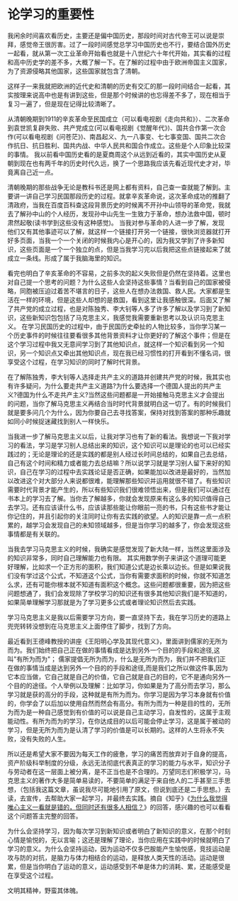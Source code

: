 # 论学习的重要性

我闲余时间喜欢看历史，主要还是偏中国历史，那段时间对古代帝王可以说是崇拜，感觉帝王很厉害。过了一段时间感觉总学习中国历史也不行，要结合国外历史一起看，就从第一次工业革命开始看也就是十八世纪六十年代开始，其实看的过程和高中历史学的差不多，大概了解一下。在了解的过程中由于欧洲帝国主义国家，为了资源侵略其他国家，这些国家就包含了清朝。

这样子一来我就把欧洲的近代史和清朝的历史有交汇的那一段时间结合一起看，其实按理来说高中也是有讲到这些，但是那个时候讲的也忘得差不多了，现在相当于复习一遍了，但是现在记得比较清晰了。

从清朝晚期到1911的辛亥革命至民国成立（可以看电视剧《走向共和》）、二次革命到袁世凯复辟失败、共产党成立(可以看电视剧《觉醒年代》)、国共合作第一次合作(可以看电视剧《问苍茫》)、南昌起义、九一八事变、七七事变国、国共二次合作抗日、抗日胜利、国共内战、中华人民共和国合作成立。这些是个人印象比较深的事情。
我以前看中国历史看的是夏商周这个从远到近看的，其实中国历史从夏朝到现在也有两千年的历史时代久远，换了一个思路我应该先看近现代史才对，毕竟离自己近一点。

清朝晚期的那些战争无论是教科书还是网上都有资料，自己查一查就能了解到。主要讲一讲自己学习民国那段历史的过程。就拿辛亥革命说，这次革命成功的推翻了清政府，当我在百度百科查这段背景历史的时候离不开孙中山领导的革命党，我就去了解孙中山的个人经历，发现孙中山先生一生致力于革命，想办法救中国，顿时肃然起敬(读书学到这些没有这种感觉)。 当我对参与革命的人进一步了解，发现他们又有其他事迹可以了解，就这样一个链接打开另一个链接，很快浏览器就打开好多页面，当我一个一个关闭的时候我内心是开心的，因为我又学到了许多新知识，这些页面是一个一个独立的点，但是当我学习完以后我把这些点链接起来了就成立一条线。形成了属于我脑海里的知识。

看完也明白了辛亥革命的不容易，之前多次的起义失败但是仍然在坚持着。这里也对自己提一个思考的问题？为什么这些人会坚持这些事情？当看到自己的国家被侵略，同胞被压迫过着苦不堪言的日子，这些人在想办法救国、救人民。大家都是生活在一样的环境，但是这些人却想的是救国，看到这里让我感触很深。后面又了解了共产党的成立过程，也是对陈独秀、李大钊等人多了许多了解以及学习到了新知识，这些新知识包包括了马克思主义，我感觉我需要重新思考以及认识马克思主义。  在学习民国历史的过程中，由于民国历史牵扯的人物比较多，当你学习某一个历史事件的时候往往要看很多其他背景资料才让你更好的了解这个事件；但是在这个学习过程中我又无意间学习到了其他知识点，就这样一个知识看到另一个知识，另一个知识点又牵出其他知识点，现在我已经习惯性的打开看到不懂名词，很享受这个过程，在学习知识的同时了解时代背景。

在了解陈独秀，李大钊等人选择走共产主义的道路并创建共产党的时候，我其实也有许多疑问，为什么要走共产主义道路?为什么要选择一个德国人提出的共产主义?德国为什么不走共产主义?当然这些问题都是一开始接触马克思主义才会提出的问题，当你了解马克思主义再结合当时时代背景就明白这一切了。有的时候我们就是要多问几个为什么，因为你要自己去寻找答案，保持对找到答案的那种乐趣就如同小时候捉迷藏找到别人一样快乐。

当我进一步了解马克思主义以后，让我对学习也有了新的看法。我想说一下我对学习的看法，学习是学习别人总结出来的知识，这个知识可以是理论的也可以已经实践过的；无论是理论的还是实践的都是别人经过长时间总结的，如果自己去总结，自己有这个时间和精力或者能力去总结嘛？所以说学习就是学习别人留下来好的知识，自己在学习的过程中去实践论证是否正确，如果能加以改进是最好的，当然加以改进这个对大部分人来说都很难，能理解那些知识并运用就很不错了。有些知识需要时代背景才能产生的，所以有些知识我们很难领悟出来，但是我们可以通过在书本上的学习去了解。当你去了解越多，你就会发现原来有这么多的知识值得自己去学习。还有应该读什么书，应该读那些能让你眼前一亮的书，只有这些书才能让你记住的，并且引起你的关注同时让你有去实践的欲望。人的知识是靠一点一点积累的，越学习会发现自己的未知领域越多，但是当你学习的越多了，你会发现这些事情都是有关联的。

当我去学习马克思主义的时候，我确实是感觉发现了新大陆一样，当然这里面涉及的知识非常多，同时自己理解能力也有限。 其实用数学例子来讲这个道理可能更好理解，比如求一个正方形的面积，我们知道公式是边长乘以边长。但是如果说我们没有学过这个公式，不知道这个公式，当你有需要求面积的时候，你就不知道怎么求，还有可能你根本就不知道有面积这个概念。这些问题都很重要，因为把这些问题想通了，我们会发现除了学校学习的知识还有很多其他知识我们是不知道的，如果简单理解学习那就是为了学习更多公式或者理论知识然后去实践。

学习马克思主义是我以后需要学习方向，要一直坚持下去，我在学习历史的道路上兜兜转转没想到在马克思主义上面停住了脚步，找到了方向。

最近看到王德峰教授的讲座《王阳明心学及其现代意义》，里面讲到儒家的无所为而为。我们始终把自己正在做的事情看成是达到另外一个目的的手段和途径,这叫"有所为而为"；
儒家提倡无所为而为，什么是无所为而为，我们并不把我们正在做的事情当成是达到另外一个目的的手段和途径,而是我们之所以做这件事,因为它本应当做，它自己就是自己的价值，它自己就是自己的目的，它不是通向另外一个目的的途径。个人举例以及理解：比如学习，你如果是为了高分而去学习，那么学习就是获的高分的手段，这种就是有所为而为。你学习是因为学习本身就有价值的，你学会了以后加以使用自然而然会有高分。有所为而为一种是目的性的，无所为而为是一种自己感觉到有价值的可以说是自己主动学习，自发性的，这属于主观能动性。有所为而为的学习，在你达成目的以后可能会停止学习，这是属于被动的学习，但是无所为而为是认清了学习的价值是可以长期的。这样的人生将永不失败，没有失败的人生。

所以还是希望大家不要因为每天工作的疲惫，学习的痛苦而放弃对于自身的提高，资产阶级科举制度的分级，永远无法彻底代表真正的学习的能力与水平，知识分子与劳动者在这一层面上被分离，是不正当也是不合理的。万望同志们积极学习，马克思主义的著作大多是简单易读的，不要简单的满足于来自他人的二手甚至三手思想，（包括我这篇文章，虽说我尽可能地引用了原文，但说到底还是二手思想。）去读，去宣传，去帮助大家一起学习，并最终去实践。摘自《知乎》《[为什么我觉得唯心主义一看就是错的，但同时还有很多人相信？](https://www.zhihu.com/question/419562585/answer/1927489003#:~:text=%E6%89%80%E4%BB%A5%E8%BF%98%E6%98%AF%E5%B8%8C%E6%9C%9B%E5%A4%A7%E5%AE%B6%E4%B8%8D%E8%A6%81%E5%9B%A0%E4%B8%BA%E6%AF%8F%E5%A4%A9%E5%B7%A5%E4%BD%9C%E7%9A%84%E7%96%B2%E6%83%AB%EF%BC%8C%E5%AD%A6%E4%B9%A0%E7%9A%84%E7%97%9B%E8%8B%A6%E8%80%8C%E6%94%BE%E5%BC%83%E5%AF%B9%E4%BA%8E%E8%87%AA%E8%BA%AB%E7%9A%84%E6%8F%90%E9%AB%98%EF%BC%8C%E8%B5%84%E4%BA%A7%E9%98%B6%E7%BA%A7%E7%A7%91%E4%B8%BE%E5%88%B6%E5%BA%A6%E7%9A%84%E5%88%86%E7%BA%A7%EF%BC%8C%E6%B0%B8%E8%BF%9C%E6%97%A0%E6%B3%95%E5%BD%BB%E5%BA%95%E4%BB%A3%E8%A1%A8%E7%9C%9F%E6%AD%A3%E7%9A%84%E5%AD%A6%E4%B9%A0%E7%9A%84%E8%83%BD%E5%8A%9B%E4%B8%8E%E6%B0%B4%E5%B9%B3%EF%BC%8C%E7%9F%A5%E8%AF%86%E5%88%86%E5%AD%90%E4%B8%8E%E5%8A%B3%E5%8A%A8%E8%80%85%E5%9C%A8%E8%BF%99%E4%B8%80%E5%B1%82%E9%9D%A2%E4%B8%8A%E8%A2%AB%E5%88%86%E7%A6%BB%EF%BC%8C%E6%98%AF%E4%B8%8D%E6%AD%A3%E5%BD%93%E4%B9%9F%E6%98%AF%E4%B8%8D%E5%90%88%E7%90%86%E7%9A%84%E3%80%82%E4%B8%87%E6%9C%9B%E5%90%8C%E5%BF%97%E4%BB%AC%E7%A7%AF%E6%9E%81%E5%AD%A6%E4%B9%A0%EF%BC%8C%E9%A9%AC%E5%85%8B%E6%80%9D%E4%B8%BB%E4%B9%89%E7%9A%84%E8%91%97%E4%BD%9C%E5%A4%A7%E5%A4%9A%E6%98%AF%E7%AE%80%E5%8D%95%E6%98%93%E8%AF%BB%E7%9A%84%EF%BC%8C%E4%B8%8D%E8%A6%81%E7%AE%80%E5%8D%95%E7%9A%84%E6%BB%A1%E8%B6%B3%E4%BA%8E%E6%9D%A5%E8%87%AA%E4%BB%96%E4%BA%BA%E7%9A%84%E4%BA%8C%E6%89%8B%E7%94%9A%E8%87%B3%E4%B8%89%E6%89%8B%E6%80%9D%E6%83%B3%EF%BC%8C%EF%BC%88%E5%8C%85%E6%8B%AC%E6%88%91%E8%BF%99%E7%AF%87%E6%96%87%E7%AB%A0%EF%BC%8C%E8%99%BD%E8%AF%B4%E6%88%91%E5%B0%BD%E5%8F%AF%E8%83%BD%E5%9C%B0%E5%BC%95%E7%94%A8%E4%BA%86%E5%8E%9F%E6%96%87%EF%BC%8C%E4%BD%86%E8%AF%B4%E5%88%B0%E5%BA%95%E8%BF%98%E6%98%AF%E4%BA%8C%E6%89%8B%E6%80%9D%E6%83%B3%E3%80%82%EF%BC%89%E5%8E%BB%E8%AF%BB%EF%BC%8C%E5%8E%BB%E5%AE%A3%E4%BC%A0%EF%BC%8C%E5%8E%BB%E5%B8%AE%E5%8A%A9%E5%A4%A7%E5%AE%B6%E4%B8%80%E8%B5%B7%E5%AD%A6%E4%B9%A0%EF%BC%8C%E5%B9%B6%E6%9C%80%E7%BB%88%E5%8E%BB%E5%AE%9E%E8%B7%B5%E3%80%82 "为什么我觉得唯心主义一看就是错的，但同时还有很多人相信？")》的回答，感兴趣的也可以看看这个问题答主完整的回答。

为什么会坚持学习，因为每次学习到新知识或者明白了新知识的意义，在那个时刻心情是愉悦的，无以言喻；这还是理解了理论，当你应用在实践中的时候就明白了学习的意义。为什么会坚持运动，因为运动不仅多巴胺能产生愉悦感，竞技运动是攻与防的对抗，是脑力与体力相结合的运动，是释放人类天性的活动。运动是很累，但是当你明白了运动的意义，运动感受到不单是体力的消耗、累，还能感受是在享受这个过程。

文明其精神，野蛮其体魄。
